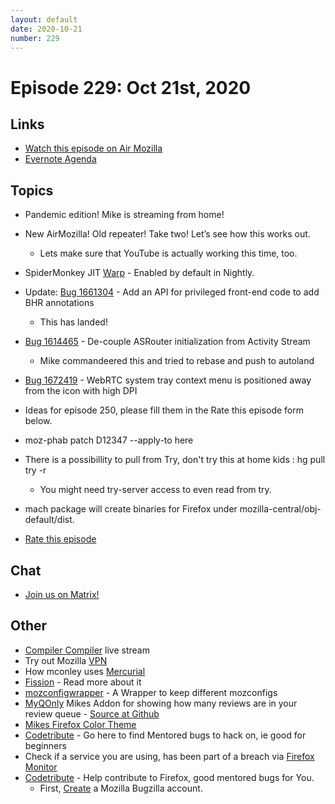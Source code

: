 ```yaml
---
layout: default
date: 2020-10-21
number: 229
---
```


# Episode 229: Oct 21st, 2020

## Links
* [Watch this episode on Air Mozilla](https://mozilla.hosted.panopto.com/Panopto/Pages/Viewer.aspx?id=98c9ce8d-43e2-41eb-b708-ac5b0183ff75)
* [Evernote Agenda](https://www.evernote.com/shard/s434/client/snv?noteGuid=ee0610e7-c047-4ce1-9f82-3e31da3c43e4&noteKey=9048655339a9fcb9&sn=https%3A%2F%2Fwww.evernote.com%2Fshard%2Fs434%2Fsh%2Fee0610e7-c047-4ce1-9f82-3e31da3c43e4%2F9048655339a9fcb9&title=September%2B30th%252C%2B2020%2B-%2BEpisode%2B227)

## Topics
* Pandemic edition! Mike is streaming from home!
* New AirMozilla! Old repeater! Take two! Let’s see how this works out.
  - Lets make sure that YouTube is actually working this time, too.
* SpiderMonkey JIT [Warp](https://groups.google.com/g/mozilla.dev.platform/c/1PHhxBxSehQ/m/16XtX5ryBQAJ) - Enabled by default in Nightly.
* Update: [Bug 1661304](https://bugzilla.mozilla.org/show_bug.cgi?id=1661304) - Add an API for privileged front-end code to add BHR annotations 
  - This has landed!
* [Bug 1614465](https://bugzilla.mozilla.org/show_bug.cgi?id=1614465) - De-couple ASRouter initialization from Activity Stream
  - Mike commandeered this and tried to rebase and push to autoland
* [Bug 1672419](https://bugzilla.mozilla.org/show_bug.cgi?id=1672419) - WebRTC system tray context menu is positioned away from the icon with high DPI
* Ideas for episode 250, please fill them in the Rate this episode form below.
* moz-phab patch D12347 --apply-to here
* There is a possibillity to pull from Try, don't try this at home kids : hg pull try -r <longID>
  - You might need try-server access to even read from try.
* mach package will create binaries for Firefox under mozilla-central/obj-default/dist. 

* [Rate this episode](https://forms.gle/f3o15dUVFretgMKJ9)

## Chat
* [Join us on Matrix!](https://matrix.to/#/!enWuAmKDOEEPYejXRk:mozilla.org?via=mozilla.org&via=raim.ist)

## Other
* [Compiler Compiler](https://www.twitch.tv/codehag) live stream
* Try out Mozilla [VPN](https://vpn.mozilla.org/)
* How mconley uses [Mercurial](https://mikeconley.github.io/documents/How_mconley_uses_Mercurial_for_Mozilla_code)
* [Fission](https://firefox-source-docs.mozilla.org/dom/dom/Fission.html) - Read more about it
* [mozconfigwrapper](https://github.com/ahal/mozconfigwrapper) - A Wrapper to keep different mozconfigs
* [MyQOnly](https://addons.mozilla.org/en-US/firefox/addon/myqonly/) Mikes Addon for showing how many reviews are in your review queue - [Source at Github](https://github.com/mikeconley/myqonly)
* [Mikes Firefox Color Theme](https://addons.mozilla.org/en-US/firefox/addon/electricbluegaloo/)
* [Codetribute](https://codetribute.mozilla.org/) - Go here to find Mentored bugs to hack on, ie good for beginners
* Check if a service you are using, has been part of a breach via [Firefox Monitor](https://monitor.firefox.com/breaches)
* [Codetribute](https://codetribute.mozilla.org/) - Help contribute to Firefox, good mentored bugs for You.
  - First, [Create](https://bugzilla.mozilla.org/createaccount.cgi) a Mozilla Bugzilla account.

